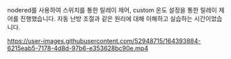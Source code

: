 nodered를 사용하여 스위치를 통한 릴레이 제어, custom 온도 설정을 통한 릴레이 제어를 진행했습니다. 자동 난방 조절과 같은 원리에 대해 이해하고 실습하는 시간이었습니다.

https://user-images.githubusercontent.com/52948715/164393884-6215eab5-7178-4d8d-97b6-e353628bc90e.mp4
